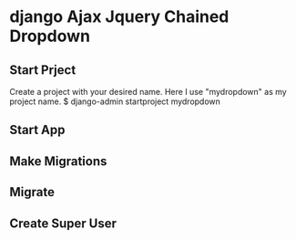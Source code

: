 # django Ajax Jquery Chained Dropdown
## Start Prject
Create a project with your desired name. Here I use "mydropdown" as my project name.
  $ django-admin startproject mydropdown
## Start App
## Make Migrations
## Migrate
## Create Super User
